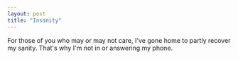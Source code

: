 ```yaml
---
layout: post
title: "Insanity"
---
```

For those of you who may or may not care, I've gone home to partly recover my
sanity. That's why I'm not in or answering my phone.

